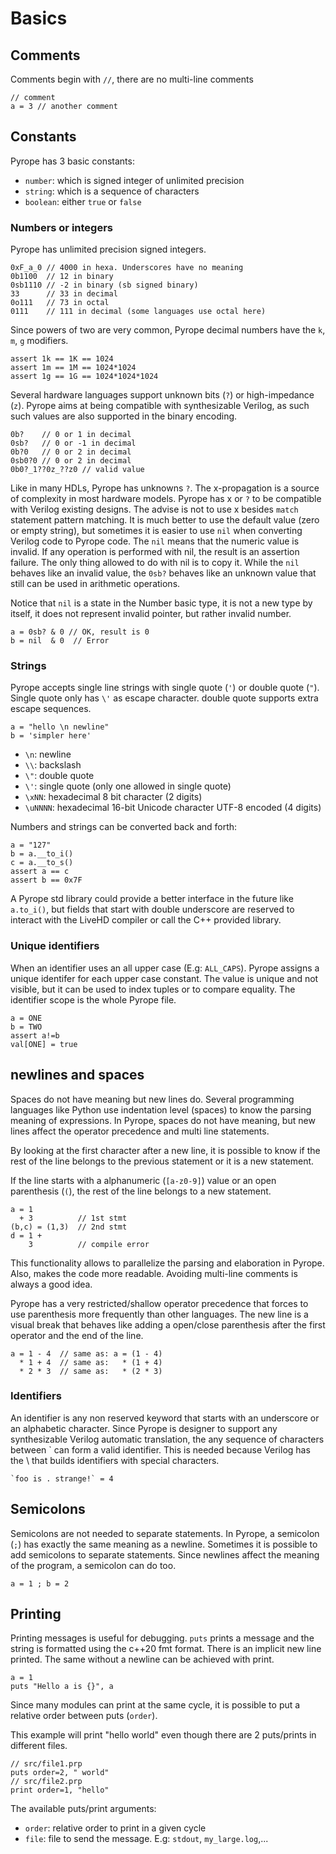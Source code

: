 # Basics

## Comments

Comments begin with `//`, there are no multi-line comments

```
// comment
a = 3 // another comment
```

## Constants

Pyrope has 3 basic constants:

* `number`: which is signed integer of unlimited precision
* `string`: which is a sequence of characters
* `boolean`: either `true` or `false`

### Numbers or integers

Pyrope has unlimited precision signed integers.

```
0xF_a_0 // 4000 in hexa. Underscores have no meaning
0b1100  // 12 in binary
0sb1110 // -2 in binary (sb signed binary)
33      // 33 in decimal
0o111   // 73 in octal
0111    // 111 in decimal (some languages use octal here)
```

Since powers of two are very common, Pyrope decimal numbers have the `k`, `m`, `g` modifiers.

```
assert 1k == 1K == 1024
assert 1m == 1M == 1024*1024
assert 1g == 1G == 1024*1024*1024
```

Several hardware languages support unknown bits (`?`) or high-impedance (`z`). Pyrope
aims at being compatible with synthesizable Verilog, as such such values are also supported in
the binary encoding.

```
0b?    // 0 or 1 in decimal
0sb?   // 0 or -1 in decimal
0b?0   // 0 or 2 in decimal
0sb0?0 // 0 or 2 in decimal
0b0?_1??0z_??z0 // valid value
```

Like in many HDLs, Pyrope has unknowns `?`. The x-propagation is a source of complexity in most hardware models. Pyrope has x or
`?` to be compatible with Verilog existing designs. The advise is not to use x besides `match` statement pattern matching. It is
much better to use the default value (zero or empty string), but sometimes it is easier to use `nil` when converting Verilog code
to Pyrope code. The `nil` means that the numeric value is invalid. If any operation is performed with nil, the result is an
assertion failure. The only thing allowed to do with nil is to copy it. While the `nil` behaves like an invalid value, the `0sb?`
behaves like an unknown value that still can be used in arithmetic operations. 

Notice that `nil` is a state in the Number basic type, it is not a new type by itself, it does not represent invalid pointer, but 
rather invalid number.

```
a = 0sb? & 0 // OK, result is 0
b = nil  & 0  // Error
```

### Strings

Pyrope accepts single line strings with single quote (`'`) or double quote
(`"`).  Single quote only has `\'` as escape character. double quote supports
extra escape sequences.

```
a = "hello \n newline"
b = 'simpler here'
```

* `\n`: newline
* `\\`: backslash
* `\"`: double quote
* `\'`: single quote (only one allowed in single quote)
* `\xNN`: hexadecimal 8 bit character (2 digits)
* `\uNNNN`: hexadecimal 16-bit Unicode character UTF-8 encoded (4 digits)


Numbers and strings can be converted back and forth:

```
a = "127"
b = a.__to_i()
c = a.__to_s()
assert a == c
assert b == 0x7F
```

A Pyrope std library could provide a better interface in the future like `a.to_i()`, but fields that start with double underscore
are reserved to interact with the LiveHD compiler or call the C++ provided library.

### Unique identifiers

When an identifier uses an all upper case (E.g: `ALL_CAPS`). Pyrope assigns a
unique identifer for each upper case constant. The value is unique and not
visible, but it can be used to index tuples or to compare equality. The
identifier scope is the whole Pyrope file.

```
a = ONE
b = TWO
assert a!=b
val[ONE] = true
```

## newlines and spaces


Spaces do not have meaning but new lines do. Several programming languages like Python use indentation level (spaces) to know the
parsing meaning of expressions. In Pyrope, spaces do not have meaning, but new lines affect the operator precedence and multi line
statements.


By looking at the first character after a new line, it is possible to know if the rest of the line belongs to the previous
statement or it is a new statement.

If the line starts with a alphanumeric (`[a-z0-9]`) value or an open parenthesis (`(`), the rest of the line belongs to a new
statement.

```
a = 1
  + 3          // 1st stmt
(b,c) = (1,3)  // 2nd stmt
d = 1 +
    3          // compile error
```

This functionality allows to parallelize the parsing and elaboration in Pyrope.  Also, makes the code more readable. Avoiding
multi-line comments is always a good idea.


Pyrope has a very restricted/shallow operator precedence that forces to use parenthesis more frequently than other languages.  The
new line is a visual break that behaves like adding a open/close parenthesis after the first operator and the end of the line.

```
a = 1 - 4  // same as: a = (1 - 4)
  * 1 + 4  // same as:   * (1 + 4)
  * 2 * 3  // same as:   * (2 * 3)
```

### Identifiers


An identifier is any non reserved keyword that starts with an underscore or an alphabetic character.
Since Pyrope is designer to support any synthesizable Verilog automatic translation, the any sequence of characters between \` can
form a valid identifier. This is needed because Verilog has the \\ that builds identifiers with special characters.

```
`foo is . strange!` = 4
```

## Semicolons

Semicolons are not needed to separate statements. In Pyrope, a semicolon (`;`)
has exactly the same meaning as a newline. Sometimes it is possible to add
semicolons to separate statements. Since newlines affect the meaning of the
program, a semicolon can do too.

```
a = 1 ; b = 2
```

## Printing

Printing messages is useful for debugging. `puts` prints a message and the string
is formatted using the c++20 fmt format. There is an implicit new line printed.
The same without a newline can be achieved with print.

```
a = 1
puts "Hello a is {}", a
```

Since many modules can print at the same cycle, it is possible to put a relative
order between puts (`order`).

This example will print "hello world" even though there are 2 puts/prints in different files.

```
// src/file1.prp
puts order=2, " world"
// src/file2.prp
print order=1, "hello"
```

The available puts/print arguments:
* `order`: relative order to print in a given cycle
* `file`: file to send the message. E.g: `stdout`, `my_large.log`,...

